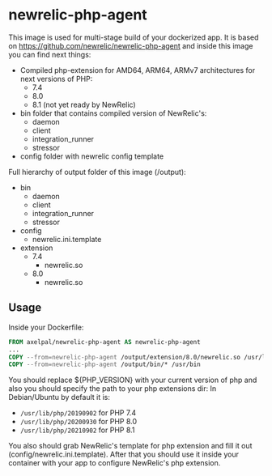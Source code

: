 # newrelic-php-agent

This image is used for multi-stage build of your dockerized app.
It is based on https://github.com/newrelic/newrelic-php-agent and inside this image you can find next things:

* Compiled php-extension for AMD64, ARM64, ARMv7 architectures for next versions of PHP:
  * 7.4
  * 8.0
  * 8.1 (not yet ready by NewRelic)
* bin folder that contains compiled version of NewRelic's:
  * daemon
  * client
  * integration_runner
  * stressor
* config folder with newrelic config template

Full hierarchy of output folder of this image (/output):
* bin
  * daemon
  * client
  * integration_runner
  * stressor
* config
  * newrelic.ini.template
* extension
  * 7.4
    * newrelic.so
  * 8.0
    * newrelic.so

## Usage

Inside your Dockerfile:

```dockerfile
FROM axelpal/newrelic-php-agent AS newrelic-php-agent
...
COPY --from=newrelic-php-agent /output/extension/8.0/newrelic.so /usr/lib/php/20200930/newrelic.so
COPY --from=newrelic-php-agent /output/bin/* /usr/bin
```

You should replace ${PHP_VERSION} with your current version of php and also you should specify the path to your php extensions dir:
In Debian/Ubuntu by default it is:
* `/usr/lib/php/20190902` for PHP 7.4
* `/usr/lib/php/20200930` for PHP 8.0
* `/usr/lib/php/20210902` for PHP 8.1

You also should grab NewRelic's template for php extension and fill it out (config/newrelic.ini.template). After that you should use it inside your container with your app to configure NewRelic's php extension.
